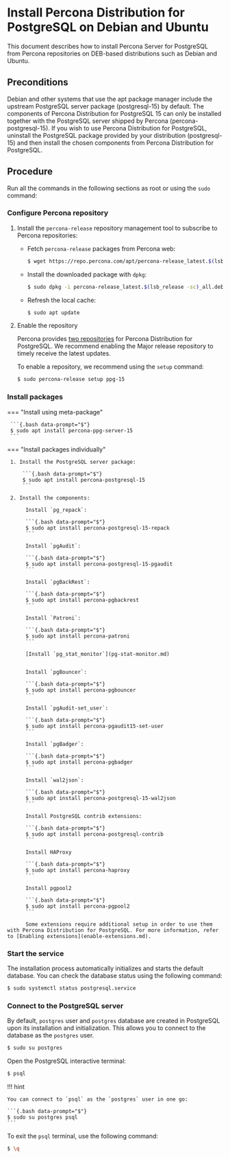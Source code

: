 # Install Percona Distribution for PostgreSQL on Debian and Ubuntu

This document describes how to install Percona Server for PostgreSQL from Percona repositories on DEB-based distributions such as Debian and Ubuntu.

## Preconditions

Debian and other systems that use the apt package manager include the upstream PostgreSQL server package (postgresql-15) by default. The components of Percona Distribution for PostgreSQL 15 can only be installed together with the PostgreSQL server shipped by Percona (percona-postgresql-15). If you wish to use Percona Distribution for PostgreSQL, uninstall the PostgreSQL package provided by your distribution (postgresql-15) and then install the chosen components from Percona Distribution for PostgreSQL.

## Procedure

Run all the commands in the following sections as root or using the `sudo` command:

### Configure Percona repository

1. Install the `percona-release` repository management tool to subscribe to Percona repositories:
 
     * Fetch `percona-release` packages from Percona web:

        ```{.bash data-prompt="$"}
        $ wget https://repo.percona.com/apt/percona-release_latest.$(lsb_release -sc)_all.deb
        ```

     * Install the downloaded package with `dpkg`:

        ```{.bash data-prompt="$"}
        $ sudo dpkg -i percona-release_latest.$(lsb_release -sc)_all.deb
        ```

     * Refresh the local cache:

        ```{.bash data-prompt="$"}
        $ sudo apt update
        ```

2. Enable the repository

   Percona provides [two repositories](repo-overview.md) for Percona Distribution for PostgreSQL. We recommend enabling the Major release repository to timely receive the latest updates. 

   To enable a repository, we recommend using the `setup` command: 

   ```{.bash data-prompt="$"}
   $ sudo percona-release setup ppg-15
   ```

### Install packages

=== "Install using meta-package"
     
     ```{.bash data-prompt="$"}
     $ sudo apt install percona-ppg-server-15
     ```

=== "Install packages individually"

     1. Install the PostgreSQL server package:

         ```{.bash data-prompt="$"}
         $ sudo apt install percona-postgresql-15
         ```

     2. Install the components:

          Install `pg_repack`:

          ```{.bash data-prompt="$"}
          $ sudo apt install percona-postgresql-15-repack
          ```

          Install `pgAudit`:

          ```{.bash data-prompt="$"}
          $ sudo apt install percona-postgresql-15-pgaudit
          ```

          Install `pgBackRest`:

          ```{.bash data-prompt="$"}
          $ sudo apt install percona-pgbackrest
          ```

          Install `Patroni`:

          ```{.bash data-prompt="$"}
          $ sudo apt install percona-patroni
          ```

          [Install `pg_stat_monitor`](pg-stat-monitor.md)


          Install `pgBouncer`:

          ```{.bash data-prompt="$"}
          $ sudo apt install percona-pgbouncer
          ```

          Install `pgAudit-set_user`:

          ```{.bash data-prompt="$"}
          $ sudo apt install percona-pgaudit15-set-user
          ```

          Install `pgBadger`:

          ```{.bash data-prompt="$"}
          $ sudo apt install percona-pgbadger
          ```

          Install `wal2json`:

          ```{.bash data-prompt="$"}
          $ sudo apt install percona-postgresql-15-wal2json
          ```

          Install PostgreSQL contrib extensions:

          ```{.bash data-prompt="$"}
          $ sudo apt install percona-postgresql-contrib
          ```

          Install HAProxy

          ```{.bash data-prompt="$"}
          $ sudo apt install percona-haproxy
          ```
          
          Install pgpool2

          ```{.bash data-prompt="$"}
          $ sudo apt install percona-pgpool2
          ```

          Some extensions require additional setup in order to use them with Percona Distribution for PostgreSQL. For more information, refer to [Enabling extensions](enable-extensions.md).

### Start the service

The installation process automatically initializes and starts the default database. You can check the database status using the following command:

```{.bash data-prompt="$"}
$ sudo systemctl status postgresql.service
```

### Connect to the PostgreSQL server

By default, `postgres` user and `postgres` database are created in PostgreSQL upon its installation and initialization. This allows you to connect to the database as the `postgres` user.

```{.bash data-prompt="$"}
$ sudo su postgres
```

Open the PostgreSQL interactive terminal:

```{.bash data-prompt="$"}
$ psql
```

!!! hint

    You can connect to `psql` as the `postgres` user in one go:

    ```{.bash data-prompt="$"}
    $ sudo su postgres psql
    ```

To exit the `psql` terminal, use the following command:

```{.bash data-prompt="$"}
$ \q
```



